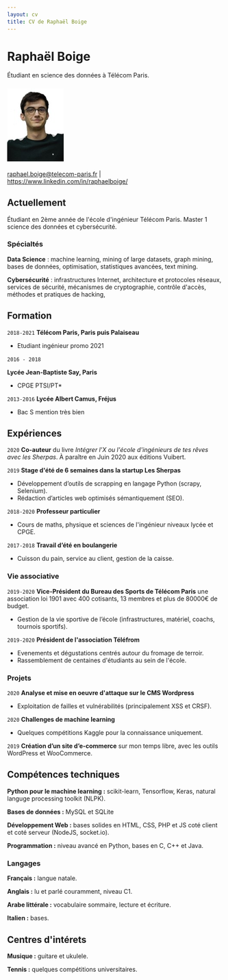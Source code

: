 ```yaml
---
layout: cv
title: CV de Raphaël Boige
---
```


# Raphaël Boige

Étudiant en science des données à Télécom Paris.


### ![](photo_id.jpg)

<div id="webaddress">
<a href="raphael.boige@telecom-paris.fr">raphael.boige@telecom-paris.fr</a>
| <a href="https://www.linkedin.com/in/raphaelboige/">https://www.linkedin.com/in/raphaelboige/</a>
</div>

## Actuellement

Étudiant en 2ème année de l'école d'ingénieur Télécom Paris. Master 1 science des données et cybersécurité.

### Spécialtés
**Data Science** : machine learning, mining of large datasets, graph mining, bases de données, optimisation, statistiques avancées, text mining.

**Cybersécurité** : infrastructures Internet, architecture et protocoles réseaux,	services de sécurité, mécanismes de cryptographie, contrôle d'accès, méthodes et pratiques de hacking,



## Formation

`2018-2021`
__Télécom Paris, Paris puis Palaiseau__
- Etudiant ingénieur promo 2021

`2016 - 2018`

__Lycée Jean-Baptiste Say, Paris__
- CPGE PTSI/PT*

`2013-2016`
__Lycée Albert Camus, Fréjus__

- Bac S mention très bien


## Expériences

`2020`
__Co-auteur__ du livre *Intégrer l'X ou l'école d'ingénieurs de tes rêves avec les Sherpas*. À paraître en Juin 2020 aux éditions Vuibert.





`2019`
__Stage d'été de 6 semaines dans la startup Les Sherpas__
- Développement d’outils de scrapping en langage Python (scrapy, Selenium).
- Rédaction d’articles web optimisés sémantiquement (SEO).

`2018-2020`
__Professeur particulier__
- Cours de maths, physique et sciences de l'ingénieur niveaux lycée et CPGE.

`2017-2018`
__Travail d’été en boulangerie__
 - Cuisson du pain, service au client, gestion de la caisse.

### Vie associative

`2019-2020`
__Vice-Président du Bureau des Sports de Télécom Paris__ une association loi 1901 avec 400 cotisants, 13 membres et plus de 80000€ de budget.
- Gestion de la vie sportive de l’école (infrastructures, matériel, coachs, tournois sportifs).

`2019-2020`
__Président de l'association Téléfrom__
- Evenements et dégustations centrés autour du fromage de terroir.
- Rassemblement de centaines d'étudiants au sein de l'école.

### Projets

`2020`
__Analyse et mise en oeuvre d'attaque sur le CMS Wordpress__
- Exploitation de failles et vulnérabilités (principalement XSS et CRSF).

`2020`
__Challenges de machine learning__
- Quelques compétitions Kaggle pour la connaissance uniquement.

`2019`
__Création d’un site d’e-commerce__ sur mon temps libre, avec les outils WordPress et WooCommerce.


<!-- ### Footer
Last updated: May 2013 -->

## Compétences techniques

__Python pour le machine learning :__ scikit-learn, Tensorflow, Keras, natural languge processing toolkit (NLPK).

__Bases de données :__ MySQL et SQLite

__Développement Web :__ bases solides en HTML, CSS, PHP et JS coté client et coté serveur (NodeJS, socket.io).

__Programmation :__ niveau avancé en Python, bases en C, C++ et Java.

### Langages

__Français :__ langue natale.

__Anglais :__ lu et parlé couramment, niveau C1.

__Arabe littérale :__ vocabulaire sommaire, lecture et écriture.

__Italien :__ bases.

## Centres d'intérets

__Musique :__ guitare et ukulele.

__Tennis :__  quelques compétitions universitaires.
